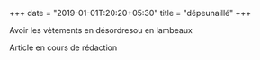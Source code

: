 +++
date = "2019-01-01T:20:20+05:30"
title = "dépeunaillé"
+++

Avoir les vètements en désordresou en lambeaux
<!--more-->
Article en cours de rédaction

> 
